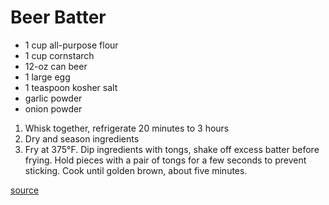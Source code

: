 # Beer Batter

* 1 cup all-purpose flour
* 1 cup cornstarch
* 12-oz can beer
* 1 large egg
* 1 teaspoon kosher salt
* garlic powder
* onion powder

1. Whisk together, refrigerate 20 minutes to 3 hours
1. Dry and season ingredients
1. Fry at 375°F. Dip ingredients with tongs, shake off excess batter before frying. Hold pieces with a pair of tongs for a few seconds to prevent sticking. Cook until golden brown, about five minutes.

[source](https://www.seriouseats.com/recipes/2011/02/beer-battered-fish-recipe.html)
